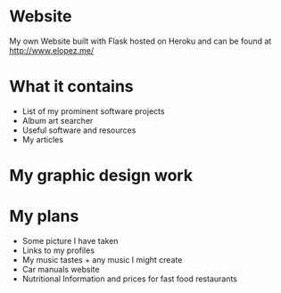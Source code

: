 # Website
My own Website built with Flask hosted on Heroku and can be found at http://www.elopez.me/
# What it contains
* List of my prominent software projects
* Album art searcher
* Useful software and resources
* My articles
# My graphic design work
# My plans
* Some picture I have taken
* Links to my profiles
* My music tastes + any music I might create
* Car manuals website
* Nutritional Information and prices for fast food restaurants
